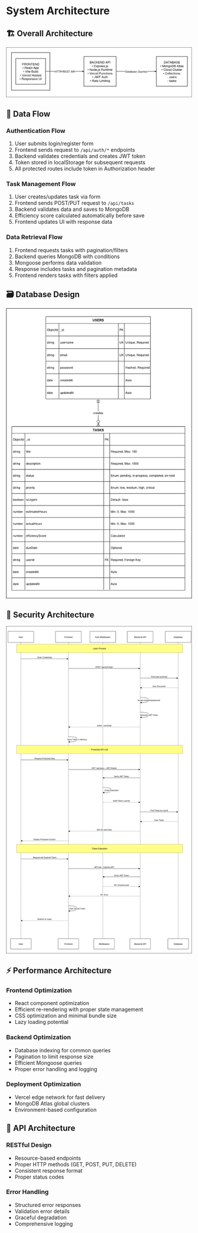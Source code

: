 # System Architecture

## 🏗️ Overall Architecture
![Alt text](/images/TaskManagerArch.png)


## 🔄 Data Flow

### Authentication Flow
1. User submits login/register form
2. Frontend sends request to `/api/auth/*` endpoints
3. Backend validates credentials and creates JWT token
4. Token stored in localStorage for subsequent requests
5. All protected routes include token in Authorization header

### Task Management Flow
1. User creates/updates task via form
2. Frontend sends POST/PUT request to `/api/tasks`
3. Backend validates data and saves to MongoDB
4. Efficiency score calculated automatically before save
5. Frontend updates UI with response data

### Data Retrieval Flow
1. Frontend requests tasks with pagination/filters
2. Backend queries MongoDB with conditions
3. Mongoose performs data validation
4. Response includes tasks and pagination metadata
5. Frontend renders tasks with filters applied

## 🗃️ Database Design
![Alt text](/images/DatabaseSchema.png)


## 🔐 Security Architecture
![Alt text](/images/SecurityArch.png)

## ⚡ Performance Architecture

### Frontend Optimization
- React component optimization
- Efficient re-rendering with proper state management
- CSS optimization and minimal bundle size
- Lazy loading potential

### Backend Optimization
- Database indexing for common queries
- Pagination to limit response size
- Efficient Mongoose queries
- Proper error handling and logging

### Deployment Optimization
- Vercel edge network for fast delivery
- MongoDB Atlas global clusters
- Environment-based configuration

## 🔄 API Architecture

### RESTful Design
- Resource-based endpoints
- Proper HTTP methods (GET, POST, PUT, DELETE)
- Consistent response format
- Proper status codes

### Error Handling
- Structured error responses
- Validation error details
- Graceful degradation
- Comprehensive logging
